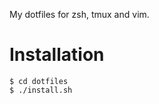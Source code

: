 My dotfiles for zsh, tmux and vim.

Installation
============

```shell
$ cd dotfiles
$ ./install.sh
```
